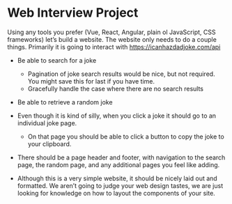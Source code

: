 # Web Interview Project

Using any tools you prefer (Vue, React, Angular, plain ol JavaScript, CSS frameworks) let’s build a website. The website only needs to do a couple things. Primarily it is going to interact with https://icanhazdadjoke.com/api 

  * Be able to search for a joke
    * Pagination of joke search results would be nice, but not required. You might save this for last if you have time.
    * Gracefully handle the case where there are no search results

  * Be able to retrieve a random joke

  * Even though it is kind of silly, when you click a joke it should go to an individual joke page.
    * On that page you should be able to click a button to copy the joke to your clipboard.
    
  * There should be a page header and footer, with navigation to the search page, the random page, and any additional pages you feel like adding.

  * Although this is a very simple website, it should be nicely laid out and formatted. We aren’t going to judge your web design tastes, we are just looking for knowledge on how to layout the components of your site.
